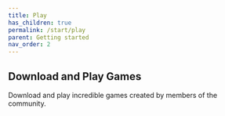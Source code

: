 ```yaml
---
title: Play
has_children: true
permalink: /start/play
parent: Getting started
nav_order: 2
---
```


## Download and Play Games

Download and play incredible games created by members of the community.
